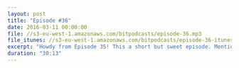 ```yaml
---
layout: post
title: "Episode #36"
date: 2016-03-11 00:00:00
file: //s3-eu-west-1.amazonaws.com/bitpodcasts/episode-36.mp3
file_itunes: //s3-eu-west-1.amazonaws.com/bitpodcasts/episode-36-itunes.m4a
excerpt: "Howdy from Episode 35! This a short but sweet episode. Mentioning news from MailChimp & GitHub, and something new from a thing called Canvas"
duration: "30:13"
---
```

